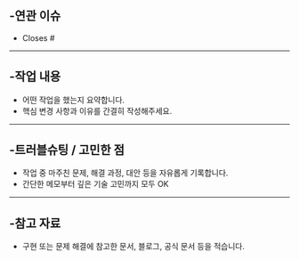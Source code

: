 ## -연관 이슈
- Closes #

---

## -작업 내용
- 어떤 작업을 했는지 요약합니다.
- 핵심 변경 사항과 이유를 간결히 작성해주세요.

---

## -트러블슈팅 / 고민한 점
- 작업 중 마주친 문제, 해결 과정, 대안 등을 자유롭게 기록합니다.
- 간단한 메모부터 깊은 기술 고민까지 모두 OK

---

## -참고 자료
- 구현 또는 문제 해결에 참고한 문서, 블로그, 공식 문서 등을 적습니다.
